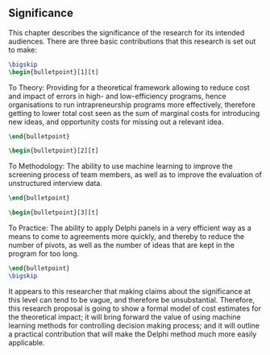## Significance


This chapter describes the significance of the research for its intended audiences. There are three basic contributions that this research is set out to make:

```latex
\bigskip
\begin{bulletpoint}[1][t]
```
To Theory: Providing for a theoretical framework allowing to reduce cost and impact of errors in high- and low-efficiency programs, hence organisations to run intrapreneurship programs more effectively, therefore getting to lower total cost seen as the sum of marginal costs for introducing new ideas, and opportunity costs for missing out a relevant idea.
```latex
\end{bulletpoint}
```

```latex
\begin{bulletpoint}[2][t]
```
To Methodology: The ability to use machine learning to improve the screening process of team members, as well as to improve the evaluation of unstructured interview data.
```latex
\end{bulletpoint}
```

```latex
\begin{bulletpoint}[3][t]
```
To Practice: The ability to apply Delphi panels in a very efficient way as a means to come to agreements more quickly, and thereby to reduce the number of pivots, as well as the number of ideas that are kept in the program for too long.
```latex
\end{bulletpoint}
\bigskip
```

It appears to this researcher that making claims about the significance at this level can tend to be vague, and therefore be unsubstantial. Therefore, this research proposal is going to show a formal model of cost estimates for the theoretical impact; it will bring forward the value of using machine learning methods for controlling decision making process; and it will outline  a practical contribution that will make the Delphi method much more easily applicable.



